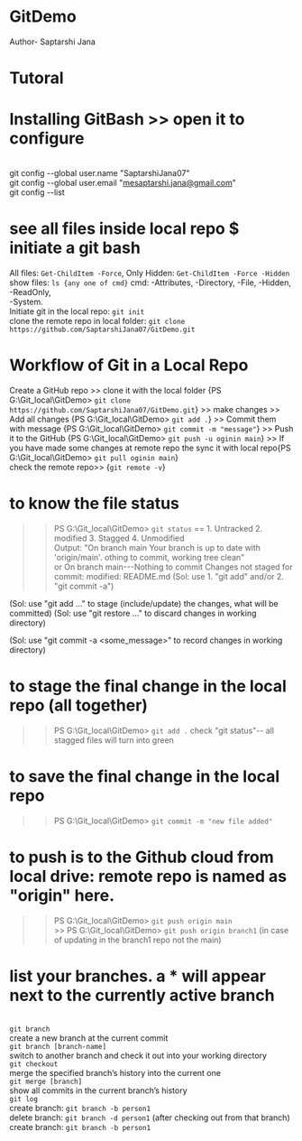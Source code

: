 # GitDemo
Author- Saptarshi Jana
# Tutoral
# Installing GitBash >> open it to configure
<br>  git config --global user.name "SaptarshiJana07"
<br>  git config --global user.email "mesaptarshi.jana@gmail.com"
<br>  git config --list

# see all files inside local repo $ initiate a git bash
All files: ```Get-ChildItem -Force```, Only Hidden: ```Get-ChildItem -Force -Hidden```
<br> show files: ```ls {any one of cmd}``` cmd: -Attributes, -Directory, -File, -Hidden, -ReadOnly,    
-System.
<br> Initiate git in the local repo: ```git init```
<br> clone the remote repo in local folder: ```git clone https://github.com/SaptarshiJana07/GitDemo.git```
# Workflow of Git in a Local Repo
Create a GitHub repo >> clone it with the local folder {PS G:\Git_local\GitDemo> ```git clone https://github.com/SaptarshiJana07/GitDemo.git```} >> make changes >> Add all changes {PS G:\Git_local\GitDemo> ```git add .```} >> Commit them with message {PS G:\Git_local\GitDemo> ```git commit -m "message"```} >> Push it to the GitHub {PS G:\Git_local\GitDemo> ```git push -u oginin main```} >> If you have made some changes at remote repo the sync it with local repo{PS G:\Git_local\GitDemo> ```git pull oginin main```}
<br> check the remote repo>> {```git remote -v```}

# to know the file status
>> PS G:\Git_local\GitDemo> ```git status```
== 1. Untracked 2. modified 3. Stagged 4. Unmodified
<br> Output: "On branch main
Your branch is up to date with 'origin/main'.
othing to commit, working tree clean"
<br> or 
On branch main---Nothing to commit
Changes not staged for commit: 
 modified:   README.md
  (Sol: use 1. "git add" and/or 2. "git commit -a")
  
  (Sol: use "git add <file>..." to stage (include/update) the changes, what will be committed)
  (Sol: use "git restore <file>..." to discard changes in working directory)
  
  (Sol: use "git commit -a <some_message>" to record changes in working directory)

# to stage the final change in the local repo (all together)
>> PS G:\Git_local\GitDemo> ```git add .```
check "git status"-- all stagged files will turn into green

# to save the final change in the local repo
>> PS G:\Git_local\GitDemo> ```git commit -m "new file added"```

# to push is to the Github cloud from local drive: remote repo is named as "origin" here.
>> PS G:\Git_local\GitDemo> ```git push origin main```
<br> >> PS G:\Git_local\GitDemo> ```git push origin branch1``` (in case of updating in the branch1 repo not the main)
# list your branches. a * will appear next to the currently active branch
<br>```git branch```
<br> create a new branch at the current commit
<br>```git branch [branch-name]```
<br> switch to another branch and check it out into your working directory
<br>```git checkout```
<br> merge the specified branch’s history into the current one
<br>```git merge [branch]```
<br> show all commits in the current branch’s history
<br>```git log```
<br>create branch: ```git branch -b person1```
<br>delete branch: ```git branch -d person1``` (after checking out from that branch)
<br>create branch: ```git branch -b person1```